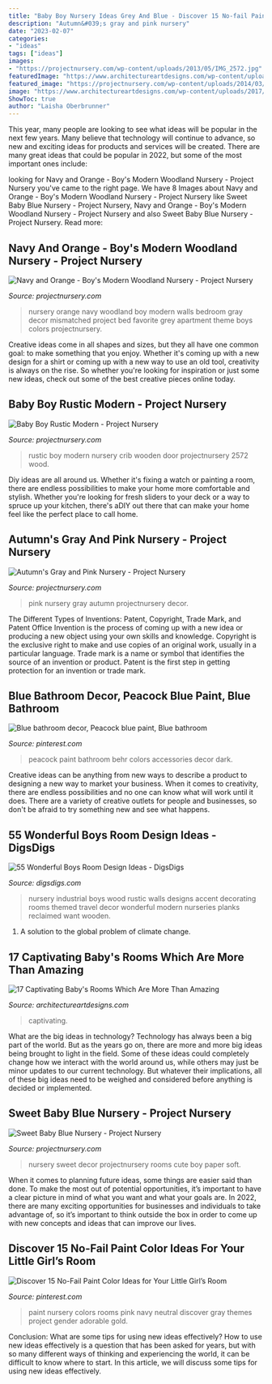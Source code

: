 ```yaml
---
title: "Baby Boy Nursery Ideas Grey And Blue - Discover 15 No-fail Paint Color Ideas For Your Little Girl’s Room"
description: "Autumn&#039;s gray and pink nursery"
date: "2023-02-07"
categories:
- "ideas"
tags: ["ideas"]
images:
- "https://projectnursery.com/wp-content/uploads/2013/05/IMG_2572.jpg"
featuredImage: "https://www.architectureartdesigns.com/wp-content/uploads/2017/03/3-22.jpg"
featured_image: "https://projectnursery.com/wp-content/uploads/2014/03/IMG_1792.jpg"
image: "https://www.architectureartdesigns.com/wp-content/uploads/2017/03/3-22.jpg"
ShowToc: true
author: "Laisha Oberbrunner"
---
```



This year, many people are looking to see what ideas will be popular in the next few years. Many believe that technology will continue to advance, so new and exciting ideas for products and services will be created. There are many great ideas that could be popular in 2022, but some of the most important ones include: 

	

		
looking for Navy and Orange - Boy&#039;s Modern Woodland Nursery - Project Nursery you've came to the right page. We have 8 Images about Navy and Orange - Boy&#039;s Modern Woodland Nursery - Project Nursery like Sweet Baby Blue Nursery - Project Nursery, Navy and Orange - Boy&#039;s Modern Woodland Nursery - Project Nursery and also Sweet Baby Blue Nursery - Project Nursery. Read more:
		
    
## Navy And Orange - Boy&#039;s Modern Woodland Nursery - Project Nursery

<img loading=lazy src="https://projectnursery.com/wp-content/uploads/2014/03/IMG_1792.jpg" onerror="this.onerror=null;this.src='https://tse3.mm.bing.net/th?id=OIP.f92tos0gfAJbvnNrTVbPFwHaLH&amp;pid=15.1';" alt="Navy and Orange - Boy&#039;s Modern Woodland Nursery - Project Nursery">

_Source: projectnursery.com_

>nursery orange navy woodland boy modern walls bedroom gray decor mismatched project bed favorite grey apartment theme boys colors projectnursery. 

	

Creative ideas come in all shapes and sizes, but they all have one common goal: to make something that you enjoy. Whether it's coming up with a new design for a shirt or coming up with a new way to use an old tool, creativity is always on the rise. So whether you're looking for inspiration or just some new ideas, check out some of the best creative pieces online today.

    
## Baby Boy Rustic Modern - Project Nursery

<img loading=lazy src="https://projectnursery.com/wp-content/uploads/2013/05/IMG_2572.jpg" onerror="this.onerror=null;this.src='https://tse2.mm.bing.net/th?id=OIP.psuCqICtM3C0jcha1BNVoAHaJ4&amp;pid=15.1';" alt="Baby Boy Rustic Modern - Project Nursery">

_Source: projectnursery.com_

>rustic boy modern nursery crib wooden door projectnursery 2572 wood. 

	

Diy ideas are all around us. Whether it's fixing a watch or painting a room, there are endless possibilities to make your home more comfortable and stylish. Whether you're looking for fresh sliders to your deck or a way to spruce up your kitchen, there's aDIY out there that can make your home feel like the perfect place to call home.

    
## Autumn&#039;s Gray And Pink Nursery - Project Nursery

<img loading=lazy src="https://projectnursery.com/wp-content/uploads/2014/05/DSC_0037.jpg" onerror="this.onerror=null;this.src='https://tse3.mm.bing.net/th?id=OIP._FrAQnOr-UoYD-fRVEXSVwHaLJ&amp;pid=15.1';" alt="Autumn&#039;s Gray and Pink Nursery - Project Nursery">

_Source: projectnursery.com_

>pink nursery gray autumn projectnursery decor. 

	

The Different Types of Inventions: Patent, Copyright, Trade Mark, and Patent Office
Invention is the process of coming up with a new idea or producing a new object using your own skills and knowledge. Copyright is the exclusive right to make and use copies of an original work, usually in a particular language. Trade mark is a name or symbol that identifies the source of an invention or product. Patent is the first step in getting protection for an invention or trade mark.

    
## Blue Bathroom Decor, Peacock Blue Paint, Blue Bathroom

<img loading=lazy src="https://i.pinimg.com/736x/47/cb/e5/47cbe5f9e704773b77afd0bf8d645e2f.jpg" onerror="this.onerror=null;this.src='https://tse2.mm.bing.net/th?id=OIP.VFk3zR5l3abx6o9B7HhyFQHaJ3&amp;pid=15.1';" alt="Blue bathroom decor, Peacock blue paint, Blue bathroom">

_Source: pinterest.com_

>peacock paint bathroom behr colors accessories decor dark. 

	

Creative ideas can be anything from new ways to describe a product to designing a new way to market your business. When it comes to creativity, there are endless possibilities and no one can know what will work until it does. There are a variety of creative outlets for people and businesses, so don't be afraid to try something new and see what happens.

    
## 55 Wonderful Boys Room Design Ideas - DigsDigs

<img loading=lazy src="https://www.digsdigs.com/photos/2012/02/33-wonderful-boys-room-design-ideas-3.jpg" onerror="this.onerror=null;this.src='https://tse3.mm.bing.net/th?id=OIP.MdVRvIg881AnrpImVjoAHgHaLH&amp;pid=15.1';" alt="55 Wonderful Boys Room Design Ideas - DigsDigs">

_Source: digsdigs.com_

>nursery industrial boys wood rustic walls designs accent decorating rooms themed travel decor wonderful modern nurseries planks reclaimed want wooden. 

	

1. A solution to the global problem of climate change.

    
## 17 Captivating Baby&#039;s Rooms Which Are More Than Amazing

<img loading=lazy src="https://www.architectureartdesigns.com/wp-content/uploads/2017/03/3-22.jpg" onerror="this.onerror=null;this.src='https://tse1.mm.bing.net/th?id=OIP.mCH_FS-WmpMO62Fzr6px0wHaE7&amp;pid=15.1';" alt="17 Captivating Baby&#039;s Rooms Which Are More Than Amazing">

_Source: architectureartdesigns.com_

>captivating. 

	

What are the big ideas in technology?
Technology has always been a big part of the world. But as the years go on, there are more and more big ideas being brought to light in the field. Some of these ideas could completely change how we interact with the world around us, while others may just be minor updates to our current technology. But whatever their implications, all of these big ideas need to be weighed and considered before anything is decided or implemented.

    
## Sweet Baby Blue Nursery - Project Nursery

<img loading=lazy src="https://projectnursery.com/wp-content/uploads/2015/03/IMG_3141.jpg" onerror="this.onerror=null;this.src='https://tse1.mm.bing.net/th?id=OIP.DrQCbI3M3vd4MSxApu6AjgHaJ4&amp;pid=15.1';" alt="Sweet Baby Blue Nursery - Project Nursery">

_Source: projectnursery.com_

>nursery sweet decor projectnursery rooms cute boy paper soft. 

	

When it comes to planning future ideas, some things are easier said than done. To make the most out of potential opportunities, it’s important to have a clear picture in mind of what you want and what your goals are. In 2022, there are many exciting opportunities for businesses and individuals to take advantage of, so it’s important to think outside the box in order to come up with new concepts and ideas that can improve our lives.

    
## Discover 15 No-Fail Paint Color Ideas For Your Little Girl’s Room

<img loading=lazy src="https://i.pinimg.com/736x/01/05/7c/01057ca1639b28c5956ea00a18724f15.jpg" onerror="this.onerror=null;this.src='https://tse3.mm.bing.net/th?id=OIP.vQIWERExtAb6pZLuW1fuWQHaLc&amp;pid=15.1';" alt="Discover 15 No-Fail Paint Color Ideas for Your Little Girl’s Room">

_Source: pinterest.com_

>paint nursery colors rooms pink navy neutral discover gray themes project gender adorable gold. 

	

Conclusion: What are some tips for using new ideas effectively?
How to use new ideas effectively is a question that has been asked for years, but with so many different ways of thinking and experiencing the world, it can be difficult to know where to start. In this article, we will discuss some tips for using new ideas effectively.

